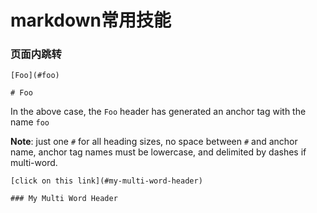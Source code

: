 # markdown常用技能

### 页面内跳转

```
[Foo](#foo) 

# Foo
```

In the above case, the `Foo` header has generated an anchor tag with the name `foo`

**Note**: just one `#` for all heading sizes, no space between `#` and anchor name, anchor tag names must be lowercase, and delimited by dashes if multi-word.

```
[click on this link](#my-multi-word-header) 

### My Multi Word Header
```

